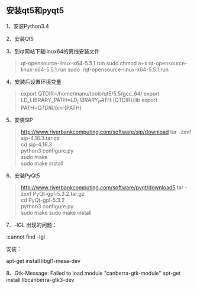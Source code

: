 ## 安装qt5和pyqt5

1、安装Python3.4

2、安装Qt5
 
3、到qt网站下载linux64的离线安装文件
 >qt-opensource-linux-x64-5.5.1.run
sudo chmod a+x qt-opensource-linux-x64-5.5.1.run
sudo ./qt-opensource-linux-x64-5.5.1.run

4、安装后设置环境变量
>export QTDIR=/home/manu/tools/qt5/5.5/gcc_64/
export LD_LIBRARY_PATH=${LD_LIBRARY_PATH}:${QTDIR}/lib
export PATH=${QTDIR}/bin:${PATH}

5、安装SIP
> http://www.riverbankcomputing.com/software/sip/download
 tar -zxvf sip-4.16.3.tar.gz   
cd sip-4.16.3  
python3 configure.py  
sudo make  
sudo make install  

6、安装PyQt5
>http://www.riverbankcomputing.com/software/pyqt/download5
tar -zxvf PyQt-gpl-5.3.2.tar.gz  
cd PyQt-gpl-5.3.2  
python3 configure.py  
sudo make
sudo make install

7、-lGL
出现的问题：

:cannot find -lgl

安装：

apt-get install libgl1-mesa-dev

8、Gtk-Message: Failed to load module "canberra-gtk-module"
 apt-get install libcanberra-gtk3-dev
